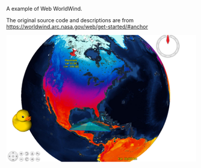 A example of Web WorldWind.

The original source code and descriptions are from https://worldwind.arc.nasa.gov/web/get-started/#anchor

![Screenshot of the example](screenshot.png)
